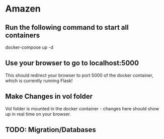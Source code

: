 # Amazen

## Run the following command to start all containers
docker-compose up -d

## Use your browser to go to localhost:5000
This should redirect your browser to port 5000 of the docker container, which is currently running Flask!

## Make Changes in vol folder
Vol folder is mounted in the docker container - changes here should show up in real time on your browser.

## TODO: Migration/Databases
